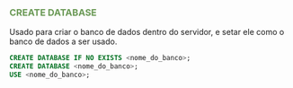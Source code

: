 ### <span style = "color:#6a9955"> CREATE DATABASE </span>
Usado para criar o banco de dados dentro do servidor, e setar ele como o banco de dados a ser usado.  
```sql
CREATE DATABASE IF NO EXISTS <nome_do_banco>;
CREATE DATABASE <nome_do_banco>;
USE <nome_do_banco>;
```